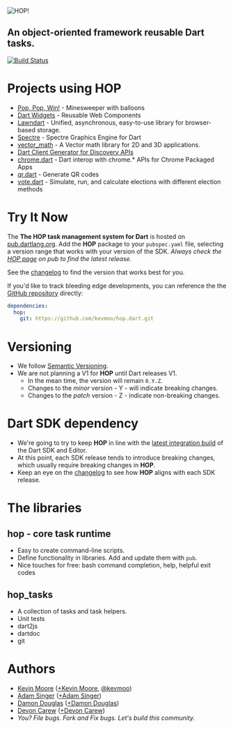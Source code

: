 ![HOP!](https://raw.github.com/kevmoo/hop.dart/master/resource/logo.png)
## An object-oriented framework reusable Dart tasks.

[![Build Status](https://drone.io/github.com/kevmoo/hop.dart/status.png)](https://drone.io/github.com/kevmoo/hop.dart/latest)

# Projects using HOP

* [Pop, Pop, Win!](https://github.com/dart-lang/pop-pop-win) - Minesweeper with balloons
* [Dart Widgets](https://github.com/dart-lang/widget.dart) - Reusable Web Components
* [Lawndart](https://github.com/sethladd/lawndart) - Unified, asynchronous, easy-to-use library for browser-based storage.
* [Spectre](https://github.com/johnmccutchan/spectre) - Spectre Graphics Engine for Dart
* [vector_math](https://github.com/johnmccutchan/vector_math) - A Vector math library for 2D and 3D applications.
* [Dart Client Generator for Discovery APIs](https://github.com/dart-gde/discovery_api_dart_client_generator)
* [chrome.dart](https://github.com/dart-gde/chrome.dart) - Dart interop with chrome.* APIs for Chrome Packaged Apps
* [qr.dart](https://github.com/kevmoo/qr.dart) - Generate QR codes
* [vote.dart](https://github.com/kevmoo/vote.dart) - Simulate, run, and calculate elections with different election methods

# Try It Now

The __The HOP task management system for Dart__ is hosted on [pub.dartlang.org](http://pub.dartlang.org/packages/hop). Add the __HOP__ package to your `pubspec.yaml` file, selecting a version range that works with your version of the SDK. _Always check the [HOP page](http://pub.dartlang.org/packages/hop) on pub to find the latest release._

See the [changelog](https://github.com/kevmoo/hop.dart/blob/master/changelog.md) to find the version that works best for you.

If you'd like to track bleeding edge developments, you can reference the the [GitHub repository](https://github.com/kevmoo/hop.dart) directly:
```yaml
dependencies:
  hop:
    git: https://github.com/kevmoo/hop.dart.git
```

# Versioning

* We follow [Semantic Versioning](http://semver.org/).
* We are not planning a V1 for __HOP__ until Dart releases V1.
	* In the mean time, the version will remain `0.Y.Z`.
	* Changes to the _minor_ version - Y - will indicate breaking changes.
	* Changes to the _patch_ version - Z - indicate non-breaking changes.

# Dart SDK dependency

* We're going to try to keep __HOP__ in line with the [latest integration build](https://gsdview.appspot.com/dart-editor-archive-integration/latest/) of the Dart SDK and Editor.
* At this point, each SDK release tends to introduce breaking changes, which usually require breaking changes in __HOP__.
* Keep an eye on the [changelog](https://github.com/kevmoo/hop.dart/blob/master/changelog.md) to see how __HOP__ aligns with each SDK release.

# The libraries

## hop - core task runtime
  * Easy to create command-line scripts.
  * Define functionality in libraries. Add and update them with `pub`.
  * Nice touches for free: bash command completion, help, helpful exit codes

## hop_tasks
  * A collection of tasks and task helpers.
  * Unit tests
  * dart2js
  * dartdoc
  * git

# Authors
 * [Kevin Moore](https://github.com/kevmoo) ([+Kevin Moore](https://plus.google.com/110066012384188006594/), [@kevmoo](http://twitter.com/kevmoo))
 * [Adam Singer](https://github.com/financeCoding) ([+Adam Singer](https://plus.google.com/104569492481999771226))
 * [Damon Douglas](https://github.com/damondouglas) ([+Damon Douglas](https://plus.google.com/u/0/108940381045821372455/))
 * [Devon Carew](https://github.com/devoncarew) ([+Devon Carew](https://plus.google.com/104561874283081442379/))
 * _You? File bugs. Fork and Fix bugs. Let's build this community._
